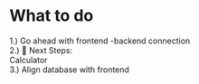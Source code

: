 # What to do

1.) Go ahead with frontend -backend connection <br/>
2.) 🚀 Next Steps: <br/>
Calculator<br/>
3.) Align database with frontend <br/>